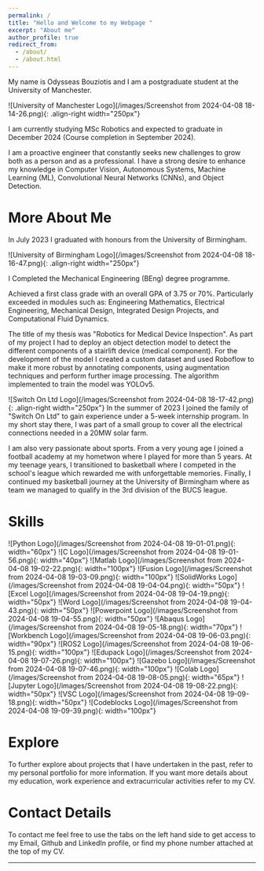 ```yaml
---
permalink: /
title: "Hello and Welcome to my Webpage "
excerpt: "About me"
author_profile: true
redirect_from: 
  - /about/
  - /about.html
---
```



My name is Odysseas Bouziotis and I am a postgraduate student at the University of Manchester.

![University of Manchester Logo](/images/Screenshot from 2024-04-08 18-14-26.png){: .align-right width="250px"}

I am currently studying MSc Robotics and expected to graduate in December 2024 (Course completion in September 2024).

I am a proactive engineer that constantly seeks new challenges to grow both as a person and as a professional. 
I have a strong desire to enhance my knowledge in Computer Vision, Autonomous Systems, Machine Learning (ML), 
Convolutional Neural Networks (CNNs), and Object Detection. 

More About Me
======

In July 2023 I graduated with honours from the University of Birmingham.

![University of Birmingham Logo](/images/Screenshot from 2024-04-08 18-16-47.png){: .align-right width="250px"}

I Completed the Mechanical Engineering (BEng) degree programme.

Achieved a first class grade with an overall GPA of 3.75 or 70%.
Particularly exceeded in modules such as:
Engineering Mathematics, Electrical Engineering,
Mechanical Design, Integrated Design Projects,
and Computational Fluid Dynamics.

The title of my thesis was "Robotics for Medical Device Inspection". As part of my project I had to deploy an object detection model to detect the different components of a stairlift device (medical component). For the development of the model I created a custom dataset and used Roboflow to make it more robust by annotating components, using augmentation techniques and perform further image processing. The algorithm implemented to train the model was YOLOv5.   

![Switch On Ltd Logo](/images/Screenshot from 2024-04-08 18-17-42.png){: .align-right width="250px"}
In the summer of 2023 I joined the family of "Switch On Ltd" to gain experience under a 5-week internship program. 
In my short stay there, I was part of a small group to cover all the electrical connections needed in a 20MW solar farm.

I am also very passionate about sports. From a very young age I joined a football academy at my hometwon where I played for more than 5 years. At my teenage years, I transitioned to basketball where I competed in the school's league which rewarded me with unforgettable memories. Finally, I continued my basketball journey at the University of Birmingham where as team we managed to qualify in the 3rd division of the BUCS league.  

Skills
======
 ![Python Logo](/images/Screenshot from 2024-04-08 19-01-01.png){: width="60px"}
 ![C Logo](/images/Screenshot from 2024-04-08 19-01-56.png){: width="40px"}
 ![Matlab Logo](/images/Screenshot from 2024-04-08 19-02-22.png){: width="100px"}
 ![Fusion Logo](/images/Screenshot from 2024-04-08 19-03-09.png){: width="100px"}
 ![SolidWorks Logo](/images/Screenshot from 2024-04-08 19-04-04.png){: width="50px"}
 ![Excel Logo](/images/Screenshot from 2024-04-08 19-04-19.png){: width="50px"}
 ![Word Logo](/images/Screenshot from 2024-04-08 19-04-43.png){: width="50px"}
 ![Powerpoint Logo](/images/Screenshot from 2024-04-08 19-04-55.png){: width="50px"}
 ![Abaqus Logo](/images/Screenshot from 2024-04-08 19-05-18.png){: width="70px"}
 ![Workbench Logo](/images/Screenshot from 2024-04-08 19-06-03.png){: width="90px"}
 ![ROS2 Logo](/images/Screenshot from 2024-04-08 19-06-15.png){: width="100px"}
 ![Edupack Logo](/images/Screenshot from 2024-04-08 19-07-26.png){: width="100px"}
 ![Gazebo Logo](/images/Screenshot from 2024-04-08 19-07-46.png){: width="100px"}
 ![Colab Logo](/images/Screenshot from 2024-04-08 19-08-05.png){: width="65px"}
 ![Jupyter Logo](/images/Screenshot from 2024-04-08 19-08-22.png){: width="50px"}
 ![VSC Logo](/images/Screenshot from 2024-04-08 19-09-18.png){: width="50px"}
 ![Codeblocks Logo](/images/Screenshot from 2024-04-08 19-09-39.png){: width="100px"}


Explore
======
To further explore about projects that I have undertaken in the past, refer to my personal portfolio for more information. If you want more details about my education, work experience and extracurricular activities refer to my CV.

Contact Details
======
To contact me feel free to use the tabs on the left hand side to get access to my Email, Github and LinkedIn profile, or find my phone number attached at the top of my CV.

------

